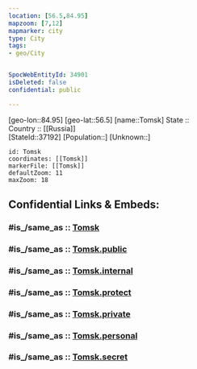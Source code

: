```yaml
---
location: [56.5,84.95] 
mapzoom: [7,12] 
mapmarker: city 
type: City
tags:
- geo/City


SpocWebEntityId: 34901
isDeleted: false
confidential: public

---
```

[geo-lon::84.95] 
[geo-lat::56.5] 
[name::Tomsk] 
State ::  
Country :: [[Russia]]  
[StateId::37192] 
[Population::] 
[Unknown::] 


```leaflet
id: Tomsk
coordinates: [[Tomsk]] 
markerFile: [[Tomsk]] 
defaultZoom: 11 
maxZoom: 18
```


## Confidential Links & Embeds: 

### #is_/same_as :: [Tomsk](/_Standards/Earth/Continent/Asia/Asia~North/Asia~Siberia/Tomsk_Oblast/City/Tomsk.md) 

### #is_/same_as :: [Tomsk.public](/_public/Earth/Continent/Asia/Asia~North/Asia~Siberia/Tomsk_Oblast/City/Tomsk.public.md) 

### #is_/same_as :: [Tomsk.internal](/_internal/Earth/Continent/Asia/Asia~North/Asia~Siberia/Tomsk_Oblast/City/Tomsk.internal.md) 

### #is_/same_as :: [Tomsk.protect](/_protect/Earth/Continent/Asia/Asia~North/Asia~Siberia/Tomsk_Oblast/City/Tomsk.protect.md) 

### #is_/same_as :: [Tomsk.private](/_private/Earth/Continent/Asia/Asia~North/Asia~Siberia/Tomsk_Oblast/City/Tomsk.private.md) 

### #is_/same_as :: [Tomsk.personal](/_personal/Earth/Continent/Asia/Asia~North/Asia~Siberia/Tomsk_Oblast/City/Tomsk.personal.md) 

### #is_/same_as :: [Tomsk.secret](/_secret/Earth/Continent/Asia/Asia~North/Asia~Siberia/Tomsk_Oblast/City/Tomsk.secret.md)

